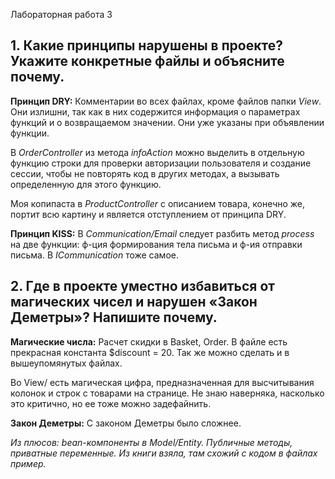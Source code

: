 Лабораторная работа 3

## 1. Какие принципы нарушены в проекте? Укажите конкретные файлы и объясните почему.

**Принцип DRY:**
Комментарии во всех файлах, кроме файлов папки *View*.
Они излишни, так как в них содержится информация о параметрах функций и о возвращаемом значении. Они уже указаны при объявлении функции.

В *OrderController* из метода *infoAction* можно выделить в отдельную функцию строки для проверки авторизации пользователя и создание сессии, чтобы не повторять код в других методах, а вызывать определенную для этого функцию.

Моя копипаста в *ProductController* с описанием товара, конечно же, портит всю картину и является отступлением от принципа DRY.

**Принцип KISS:**
В *Communication/Email* следует разбить метод *process* на две функции: ф-ция формирования тела письма и ф-ия отправки письма. В *ICommunication* тоже самое.

## 2. Где в проекте уместно избавиться от магических чисел и нарушен «Закон Деметры»? Напишите почему.

**Магические числа:**
Расчет скидки в Basket, Order. В файле есть прекрасная константа $discount = 20. Так же можно сделать и в вышеупомянутых файлах.

Во View/ есть магическая цифра, предназначенная для высчитывания колонок и строк с товарами на странице. Не знаю наверняка, насколько это критично, но ее тоже можно задефайнить.

**Закон Деметры:**
С законом Деметры было сложнее. 

*Из плюсов: bean-компоненты в Model/Entity. Публичные методы, приватные переменные. Из книги взяла, там схожий с кодом в файлах пример.*
